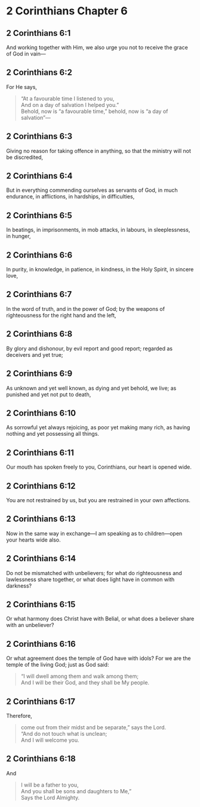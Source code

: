 # 2 Corinthians Chapter 6

## 2 Corinthians 6:1

And working together with Him, we also urge you not to receive the grace of God in vain—

## 2 Corinthians 6:2

For He says,

> “At a favourable time I listened to you,  
> And on a day of salvation I helped you.”  
> Behold, now is “a favourable time,” behold, now is “a day of salvation”—

## 2 Corinthians 6:3

Giving no reason for taking offence in anything, so that the ministry will not be discredited,

## 2 Corinthians 6:4

But in everything commending ourselves as servants of God, in much endurance, in afflictions, in hardships, in difficulties,

## 2 Corinthians 6:5

In beatings, in imprisonments, in mob attacks, in labours, in sleeplessness, in hunger,

## 2 Corinthians 6:6

In purity, in knowledge, in patience, in kindness, in the Holy Spirit, in sincere love,

## 2 Corinthians 6:7

In the word of truth, and in the power of God; by the weapons of righteousness for the right hand and the left,

## 2 Corinthians 6:8

By glory and dishonour, by evil report and good report; regarded as deceivers and yet true;

## 2 Corinthians 6:9

As unknown and yet well known, as dying and yet behold, we live; as punished and yet not put to death,

## 2 Corinthians 6:10

As sorrowful yet always rejoicing, as poor yet making many rich, as having nothing and yet possessing all things.

## 2 Corinthians 6:11

Our mouth has spoken freely to you, Corinthians, our heart is opened wide.

## 2 Corinthians 6:12

You are not restrained by us, but you are restrained in your own affections.

## 2 Corinthians 6:13

Now in the same way in exchange—I am speaking as to children—open your hearts wide also.

## 2 Corinthians 6:14

Do not be mismatched with unbelievers; for what do righteousness and lawlessness share together, or what does light have in common with darkness?

## 2 Corinthians 6:15

Or what harmony does Christ have with Belial, or what does a believer share with an unbeliever?

## 2 Corinthians 6:16

Or what agreement does the temple of God have with idols? For we are the temple of the living God; just as God said:

> “I will dwell among them and walk among them;  
> And I will be their God, and they shall be My people.

## 2 Corinthians 6:17

Therefore,

> come out from their midst and be separate,” says the Lord.  
> “And do not touch what is unclean;  
> And I will welcome you.

## 2 Corinthians 6:18

And

> I will be a father to you,  
> And you shall be sons and daughters to Me,”  
> Says the Lord Almighty.
